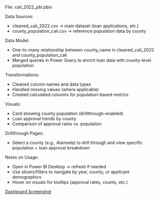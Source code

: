 File: cali_2022_pbi.pbix 

Data Sources: 
- cleaned_cali_2022.csv → main dataset (loan applications, etc.)
- county_population_cali.csv → reference population data by county

Data Model:
- One-to-many relationship between county_name in cleaned_cali_2022 and county_population_cali
- Merged queries in Power Query to enrich loan data with county-level population

Transformations:
- Cleaned column names and data types
- Handled missing values (where applicable)
- Created calculated columns for population-based metrics

Visuals:
- Card showing county population (drillthrough-enabled)
- Loan approval trends by county
- Comparison of approval rates vs. population

Drillthrough Pages:
- Select a county (e.g., Alameda) to drill through and view specific population + loan approval breakdown

Notes on Usage:
- Open in Power BI Desktop → refresh if needed
- Use slicers/filters to navigate by year, county, or applicant demographics
- Hover on visuals for tooltips (approval rates, counts, etc.)

[Dashboard Screenshot](loan-approval/powerbi/dashboard_screenshot.png)
